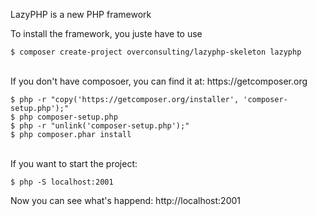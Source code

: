 LazyPHP is a new PHP framework

To install the framework, you juste have to use

<pre><code>$ composer create-project overconsulting/lazyphp-skeleton lazyphp
</code></pre>
<br />
If you don't have composoer, you can find it at: https://getcomposer.org

<pre><code>$ php -r "copy('https://getcomposer.org/installer', 'composer-setup.php');"
$ php composer-setup.php
$ php -r "unlink('composer-setup.php');"
$ php composer.phar install
</code></pre>
<br />
If you want to start the project:
<pre><code>$ php -S localhost:2001
</code></pre>

Now you can see what's happend: http://localhost:2001
